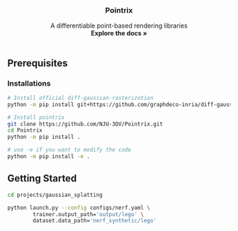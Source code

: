 <br />
<div align="center">
  <!-- <a href="https://github.com/othneildrew/Best-README-Template">
    <img src="images/logo.png" alt="Logo" width="80" height="80">
  </a> -->

  <h3 align="center">Pointrix</h3>

  <p align="center">
    A differentiable point-based rendering libraries
    <br />
    <!-- <a href="https://github.com/othneildrew/Best-README-Template"> -->
    <strong>Explore the docs »</strong></a>
    <br />
    <br />
    <!-- <a href="https://github.com/othneildrew/Best-README-Template">View Demo</a>
    ·
    <a href="https://github.com/othneildrew/Best-README-Template/issues">Report Bug</a>
    ·
    <a href="https://github.com/othneildrew/Best-README-Template/issues">Request Feature</a> -->
  </p>
</div>

## Prerequisites

### Installations

```bash
# Install official diff-gaussian-rasterization
python -m pip install git+https://github.com/graphdeco-inria/diff-gaussian-rasterization.git

# Install pointrix
git clone https://github.com/NJU-3DV/Pointrix.git
cd Pointrix
python -m pip install .

# use -e if you want to modify the code
python -m pip install -e .
```

## Getting Started

```bash
cd projects/gaussian_splatting

python launch.py --config configs/nerf.yaml \
        trainer.output_path='output/lego' \
        dataset.data_path='nerf_synthetic/lego'
```
